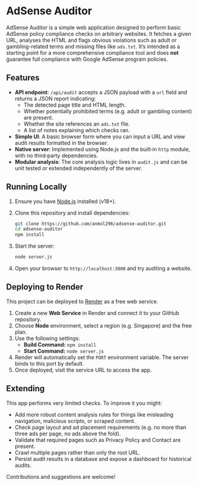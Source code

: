 # AdSense Auditor

AdSense Auditor is a simple web application designed to perform basic AdSense policy compliance checks on arbitrary websites. It fetches a given URL, analyses the HTML and flags obvious violations such as adult or gambling-related terms and missing files like `ads.txt`. It’s intended as a starting point for a more comprehensive compliance tool and does **not** guarantee full compliance with Google AdSense program policies.

## Features

- **API endpoint**: `/api/audit` accepts a JSON payload with a `url` field and returns a JSON report indicating:
  - The detected page title and HTML length.
  - Whether potentially prohibited terms (e.g. adult or gambling content) are present.
  - Whether the site references an `ads.txt` file.
  - A list of notes explaining which checks ran.
- **Simple UI**: A basic browser form where you can input a URL and view audit results formatted in the browser.
- **Native server**: Implemented using Node.js and the built‑in `http` module, with no third‑party dependencies.
- **Modular analysis**: The core analysis logic lives in `audit.js` and can be unit tested or extended independently of the server.

## Running Locally

1. Ensure you have [Node.js](https://nodejs.org) installed (v18+).
2. Clone this repository and install dependencies:

   ```bash
   git clone https://github.com/anmol296/adsense-auditor.git
   cd adsense-auditor
   npm install
   ```

3. Start the server:

   ```bash
   node server.js
   ```

4. Open your browser to `http://localhost:3000` and try auditing a website.

## Deploying to Render

This project can be deployed to [Render](https://render.com) as a free web service.

1. Create a new **Web Service** in Render and connect it to your GitHub repository.
2. Choose **Node** environment, select a region (e.g. Singapore) and the free plan.
3. Use the following settings:
   - **Build Command:** `npm install`
   - **Start Command:** `node server.js`
4. Render will automatically set the `PORT` environment variable. The server binds to this port by default.
5. Once deployed, visit the service URL to access the app.

## Extending

This app performs very limited checks. To improve it you might:

- Add more robust content analysis rules for things like misleading navigation, malicious scripts, or scraped content.
- Check page layout and ad placement requirements (e.g. no more than three ads per page, no ads above the fold).
- Validate that required pages such as Privacy Policy and Contact are present.
- Crawl multiple pages rather than only the root URL.
- Persist audit results in a database and expose a dashboard for historical audits.

Contributions and suggestions are welcome!

